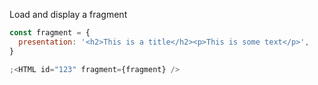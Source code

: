 Load and display a fragment

```js
const fragment = {
  presentation: '<h2>This is a title</h2><p>This is some text</p>',
}

;<HTML id="123" fragment={fragment} />
```
